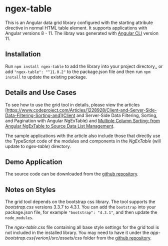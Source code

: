 # ngex-table

This is an Angular data grid library configured with the starting attribute directive in normal HTML table element. It supports applications with Angular versions 8 - 11. The libray was generated with [Angular CLI](https://github.com/angular/angular-cli) version 11.

## Installation

Run `npm install ngex-table` to add the library into your project directory,, or add `"ngex-table": "^11.0.2"` to the package.json file and then run `npm install` to update the existing package.

## Details and Use Cases

To see how to use the grid tool in details, please view the articles [https://www.codeproject.com/Articles/1228928/Client-and-Server-Side-Data-Filtering-Sorting-and](Client and Server-Side Data Filtering, Sorting, and Pagination with Angular NgExTable) and [Multiple Column Sorting: from Angular NgExTable to Source Data List Management](https://www.codeproject.com/Articles/5166021/Multiple-Column-Sorting-from-Angular-NgExTable-to).

The sample applications with the article also include those that directly use the TypeScript code of the  modules and components in the *NgExTable* (will update to *ngex-table*) directory. 

## Demo Application

The source code can be downloaded from the [github repository](https://github.com/shenweiliu/ngex-table).


## Notes on Styles

The grid tool depends on the bootstrap css library. The tool supports the *bootstrap.css* versions 3.3.7 to 4.3.1. You can add the `bootstrap` into your package.json file, for example `"bootstrap": "4.3.1"`, and then update the `node_modules`. 

The *ngex-table.css* file containing all base style settings for the grid tool is not included in the installed library. You may need to have it under the *app-bootstrap.css{verion}/src/assets/css* folder from the [github repository](https://github.com/shenweiliu/ngex-table). 
